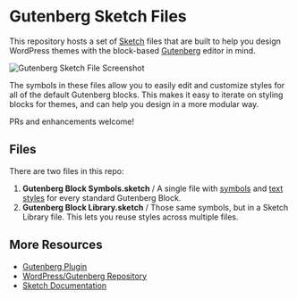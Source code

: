 # Gutenberg Sketch Files

This repository hosts a set of [Sketch](https://sketchapp.com) files that are built to help you design WordPress themes with the block-based [Gutenberg](https://github.com/WordPress/gutenberg/) editor in mind. 

![Gutenberg Sketch File Screenshot](https://themeshaper.files.wordpress.com/2018/03/gutenberg-sketch-file.jpg)

The symbols in these files allow you to easily edit and customize styles for all of the default Gutenberg blocks. This makes it easy to iterate on styling blocks for themes, and can help you design in a more modular way. 

PRs and enhancements welcome!

## Files

There are two files in this repo: 

1. **Gutenberg Block Symbols.sketch** / A single file with [symbols](https://sketchapp.com/docs/symbols/) and [text styles](https://sketchapp.com/docs/text/text-styles/) for every standard Gutenberg Block. 
2. **Gutenberg Block Library.sketch** / Those same symbols, but in a Sketch Library file. This lets you reuse styles across multiple files.

## More Resources

- [Gutenberg Plugin](https://wordpress.org/plugins/gutenberg/)
- [WordPress/Gutenberg Repository](https://github.com/WordPress/gutenberg)
- [Sketch Documentation](https://sketchapp.com/docs/)
